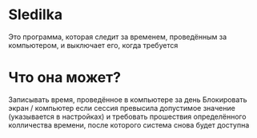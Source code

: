 # Sledilka
Это программа, которая следит за временем, проведённым за компьютером, и выключает его, когда требуется

# Что она может?
Записывать время, проведённое в компьютере за день
Блокировать экран / компьютер если сессия превысила допустимое значение (указывается в настройках) и требовать прошествия определённого колличества времени, после которого система снова будет доступна
